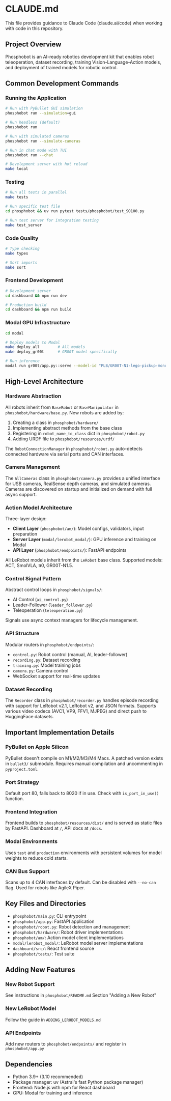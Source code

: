 # CLAUDE.md

This file provides guidance to Claude Code (claude.ai/code) when working with code in this repository.

## Project Overview

Phosphobot is an AI-ready robotics development kit that enables robot teleoperation, dataset recording, training Vision-Language-Action models, and deployment of trained models for robotic control.

## Common Development Commands

### Running the Application
```bash
# Run with PyBullet GUI simulation
phosphobot run --simulation=gui

# Run headless (default)
phosphobot run

# Run with simulated cameras
phosphobot run --simulate-cameras

# Run in chat mode with TUI
phosphobot run --chat

# Development server with hot reload
make local
```

### Testing
```bash
# Run all tests in parallel
make tests

# Run specific test file
cd phosphobot && uv run pytest tests/phosphobot/test_SO100.py

# Run test server for integration testing
make test_server
```

### Code Quality
```bash
# Type checking
make types

# Sort imports
make sort
```

### Frontend Development
```bash
# Development server
cd dashboard && npm run dev

# Production build
cd dashboard && npm run build
```

### Modal GPU Infrastructure
```bash
cd modal

# Deploy models to Modal
make deploy_all        # All models
make deploy_gr00t      # GR00T model specifically

# Run inference
modal run gr00t/app.py::serve --model-id "PLB/GR00T-N1-lego-pickup-mono-2"
```

## High-Level Architecture

### Hardware Abstraction
All robots inherit from `BaseRobot` or `BaseManipulator` in `phosphobot/hardware/base.py`. New robots are added by:
1. Creating a class in `phosphobot/hardware/`
2. Implementing abstract methods from the base class
3. Registering in `robot_name_to_class` dict in `phosphobot/robot.py`
4. Adding URDF file to `phosphobot/resources/urdf/`

The `RobotConnectionManager` in `phosphobot/robot.py` auto-detects connected hardware via serial ports and CAN interfaces.

### Camera Management
The `AllCameras` class in `phosphobot/camera.py` provides a unified interface for USB cameras, RealSense depth cameras, and simulated cameras. Cameras are discovered on startup and initialized on demand with full async support.

### Action Model Architecture
Three-layer design:
- **Client Layer** (`phosphobot/am/`): Model configs, validators, input preparation
- **Server Layer** (`modal/lerobot_modal/`): GPU inference and training on Modal
- **API Layer** (`phosphobot/endpoints/`): FastAPI endpoints

All LeRobot models inherit from the `LeRobot` base class. Supported models: ACT, SmolVLA, π0, GR00T-N1.5.

### Control Signal Pattern
Abstract control loops in `phosphobot/signals/`:
- AI Control (`ai_control.py`)
- Leader-Follower (`leader_follower.py`)
- Teleoperation (`teleoperation.py`)

Signals use async context managers for lifecycle management.

### API Structure
Modular routers in `phosphobot/endpoints/`:
- `control.py`: Robot control (manual, AI, leader-follower)
- `recording.py`: Dataset recording
- `training.py`: Model training jobs
- `camera.py`: Camera control
- WebSocket support for real-time updates

### Dataset Recording
The `Recorder` class in `phosphobot/recorder.py` handles episode recording with support for LeRobot v2.1, LeRobot v2, and JSON formats. Supports various video codecs (AVC1, VP9, FFV1, MJPEG) and direct push to HuggingFace datasets.

## Important Implementation Details

### PyBullet on Apple Silicon
PyBullet doesn't compile on M1/M2/M3/M4 Macs. A patched version exists in `bullet3/` submodule. Requires manual compilation and uncommenting in `pyproject.toml`.

### Port Strategy
Default port 80, falls back to 8020 if in use. Check with `is_port_in_use()` function.

### Frontend Integration
Frontend builds to `phosphobot/resources/dist/` and is served as static files by FastAPI. Dashboard at `/`, API docs at `/docs`.

### Modal Environments
Uses `test` and `production` environments with persistent volumes for model weights to reduce cold starts.

### CAN Bus Support
Scans up to 4 CAN interfaces by default. Can be disabled with `--no-can` flag. Used for robots like AgileX Piper.

## Key Files and Directories

- `phosphobot/main.py`: CLI entrypoint
- `phosphobot/app.py`: FastAPI application
- `phosphobot/robot.py`: Robot detection and management
- `phosphobot/hardware/`: Robot driver implementations
- `phosphobot/am/`: Action model client implementations
- `modal/lerobot_modal/`: LeRobot model server implementations
- `dashboard/src/`: React frontend source
- `phosphobot/tests/`: Test suite

## Adding New Features

### New Robot Support
See instructions in `phosphobot/README.md` Section "Adding a New Robot"

### New LeRobot Model
Follow the guide in `ADDING_LEROBOT_MODELS.md`

### API Endpoints
Add new routers to `phosphobot/endpoints/` and register in `phosphobot/app.py`

## Dependencies

- Python 3.9+ (3.10 recommended)
- Package manager: uv (Astral's fast Python package manager)
- Frontend: Node.js with npm for React dashboard
- GPU: Modal for training and inference